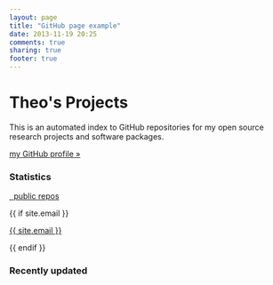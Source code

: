 ```yaml
---
layout: page
title: "GitHub page example"
date: 2013-11-19 20:25
comments: true
sharing: true
footer: true
---
```


<!-- stolen and hacked from http://carlboettiger.info/software.html -->

<style>
/* don't display the page header, we use a *huge* jumbotron in the content. */
header.page-header {
		display: none;
}
</style>

<div class="jumbotron">
		<h1>Theo's Projects</h1>
		<p>
				This is an automated index to GitHub repositories for my open
				source research projects and software packages.
		</p>
		<p class="clearfix">
				<a class="btn btn-primary btn-lg pull-right" role="button" href="https://github.com/{{ site.github_user }}/">
						my GitHub profile »
				</a>
		</p>
</div>
<div class="row">
		<div id="statistics" class="col-md-3">
				<div class="panel panel-primary">
						<div class="panel-heading">
								<h3 class="panel-title">Statistics</h3>
						</div>
						<div class="panel-body">
								<p>
										<a href="https://github.com/{{ site.github_user }}/repositories"><span id="num-repos">&nbsp;</span> public repos</a>
										<br>
								</p>
								{{ if site.email }}
										<p class="email"><a href="mailto:{{ site.email }}">{{ site.email }}</a></p>
								{{ endif }}
						</div>
				</div>
		</div>
		<div id="recently-updated" class="col-md-9">
				<div class="panel panel-primary">
						<div class="panel-heading">
								<h3 class="panel-title">Recently updated</h3>
						</div>
						<ul id="recently-updated-repos" class="list-group"></ul>
				</div>
		</div>
</div>
<div id="repos" class="row"></div>


<script src="{{ root_url }}/javascripts/strftime.js" type="text/javascript"></script>
<script type="text/javascript">
(function ($, undefined) {

	// Put custom repo URL's in this object, keyed by repo name.
	var repoUrls = {
	};
	// Put custom repo descriptions in this object, keyed by repo name.
	var repoDescriptions = {
	};

	function repoUrl(repo) {
		return repoUrls[repo.name] || repo.html_url;
	}
	function repoDescription(repo) {
		return repoDescriptions[repo.name] || repo.description;
	}

	function addRecentlyUpdatedRepo(repo) {
			var $item = $(
					'<li class="list-group-item">' +
							'<strong><a class="name"></a></strong> ' +
							'<small class="meta text-muted">' +
									'<span class="glyphicon glyphicon-calendar"></span> <span class="time"></span> ' +
									'<span class="glyphicon glyphicon-exclamation-sign"></span> <span class="open_issues"></span> ' +
									'<span class="glyphicon glyphicon-eye-open"></span> <span class="watchers"></span> ' +
									'<span class="glyphicon glyphicon-cutlery"></span> <span class="forks"></span> ' +
							'</small>' +
					'</li>'
			);

		$item.find('.name').attr("href", repo.html_url).text(repo.name);

		$item.find('.time').text(strftime("%h %e, %Y", repo.pushed_at));
		$item.find('.open_issues').text(repo.open_issues + " issues");
		$item.find('.watchers').text(repo.watchers + " watchers");
		$item.find('.forks').text(repo.forks + " forks");

		$item.appendTo("#recently-updated-repos");
	}

	function addRepo(repo) {
			var $item = $(
					'<div class="repo col-md-4 col-sm-6">' +
							'<div class="panel panel-default">' +
									'<div class="panel-heading">' +
											'<a class="gh-repo-link name" role="button"></a>' +
											'<span class="language label label-default meta pull-right">' +
											'</span>' +
									'</div>' +
									'<div class="panel-body">' +
											'<p class="description"></p>' +
									'</div>' +
							'</div>' +
					'</div>'
			);

		$item.find('.repo').addClass((repo.language || '').toLowerCase());
		$item.find('.name').text(repo.name);
		$item.find('a.gh-repo-link').attr("href", repoUrl(repo));
		$item.find('.language').text(repo.language);
		$item.find('.description').text(repoDescription(repo));

		$item.appendTo("#repos");
	}

	$.getJSON("https://api.github.com/users/{{ site.github_user }}/repos?per_page=100&callback=?", function (result) {
		var repos = result.data;

		$(function () {
			$("#num-repos").text(repos.length);

			// Convert pushed_at to Date.
			$.each(repos, function (i, repo) {
				repo.pushed_at = new Date(repo.pushed_at);

				var weekHalfLife  = 1.146 * Math.pow(10, -9);

				var pushDelta    = (new Date) - Date.parse(repo.pushed_at);
				var createdDelta = (new Date) - Date.parse(repo.created_at);

				var weightForPush = 1;
				var weightForWatchers = 1.314 * Math.pow(10, 7);

				repo.hotness = weightForPush * Math.pow(Math.E, -1 * weekHalfLife * pushDelta);
				repo.hotness += weightForWatchers * repo.watchers / createdDelta;
			});

			// Sort by highest # of watchers.
			repos.sort(function (a, b) {
				if (a.hotness < b.hotness) return 1;
				if (b.hotness < a.hotness) return -1;
				return 0;
			});

			$.each(repos, function (i, repo) {
				addRepo(repo);
			});

			// Sort by most-recently pushed to.
			repos.sort(function (a, b) {
				if (a.pushed_at < b.pushed_at) return 1;
				if (b.pushed_at < a.pushed_at) return -1;
				return 0;
			});

			$.each(repos.slice(0, 3), function (i, repo) {
				addRecentlyUpdatedRepo(repo);
			});
		});
	});

})(jQuery);
</script>
